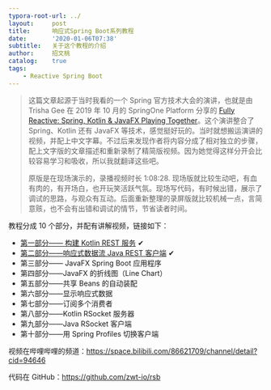 ```yaml
---
typora-root-url: ../
layout:     post
title:      响应式Spring Boot系列教程
date:       '2020-01-06T07:38'
subtitle:   关于这个教程的介绍
author:     招文桃
catalog:    true
tags:
    - Reactive Spring Boot
---
```




> 这篇文章起源于当时我看的一个 Spring 官方技术大会的演讲，也就是由 Trisha Gee 在 2019 年 10 月的 SpringOne Platform 分享的 [Fully Reactive: Spring, Kotlin & JavaFX Playing Together](https://youtu.be/Lse51SpfKHo)。这个演讲整合了 Spring、Kotlin 还有 JavaFX 等技术，感觉挺好玩的。当时就想搬运演讲的视频，并配上中文字幕。不过后来发现作者将内容分成了相对独立的步骤，配上文字版的文章描述和重新录制了精简版视频。因为她觉得这样分开会比较容易学习和吸收，所以我就翻译这些吧。
>
> 原版是在现场演示的，录播视频时长 1:08:28. 现场版就比较生动吧，有血有肉的，有开场白，也开玩笑活跃气氛。现场写代码，有时候出错，展示了调试的思路，与观众有互动。后面重新整理的录屏版就比较机械一点，言简意赅，也不会有出错和调试的情节，节省读者时间。<!--more-->

教程分成  10 个部分，并配有讲解视频，链接如下：

- [第一部分—— 构建 Kotlin REST 服务](https://www.bilibili.com/video/av80335114) ✔
- [第二部分——响应式数据流 Java REST 客户端](https://www.bilibili.com/video/av81233693) ✔
- 第三部分—— JavaFX Spring Boot 应用程序
- 第四部分——JavaFX 的折线图（Line Chart）
- 第五部分——共享 Beans 的自动装配
- 第六部分——显示响应式数据
- 第七部分——订阅多个消费者
- 第八部分——Kotlin RSocket 服务器
- 第九部分——Java RSocket 客户端
- 第十部分——用 Spring Profiles 切换客户端



视频在哔哩哔哩的频道：https://space.bilibili.com/86621709/channel/detail?cid=94646



代码在 GitHub：https://github.com/zwt-io/rsb

